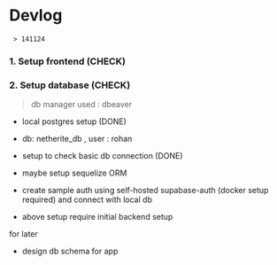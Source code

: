 # Devlog

` > 141124`

### 1. Setup frontend (CHECK)

### 2. Setup database (CHECK)

> db manager used : dbeaver

- local postgres setup (DONE)
- db: netherite_db , user : rohan

- setup to check basic db connection (DONE)
- maybe setup sequelize ORM
- create sample auth using self-hosted supabase-auth (docker setup required) and connect with local db
- above setup require initial backend setup

for later

- design db schema for app
